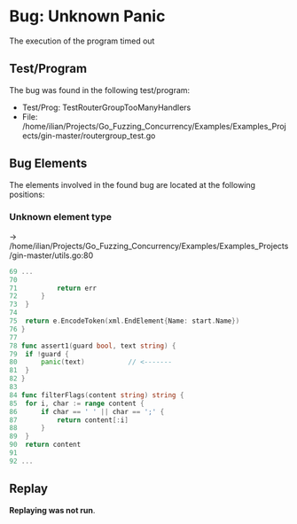 # Bug: Unknown Panic

The execution of the program timed out

## Test/Program
The bug was found in the following test/program:

- Test/Prog: TestRouterGroupTooManyHandlers
- File: /home/ilian/Projects/Go_Fuzzing_Concurrency/Examples/Examples_Projects/gin-master/routergroup_test.go

## Bug Elements
The elements involved in the found bug are located at the following positions:

###  Unknown element type
-> /home/ilian/Projects/Go_Fuzzing_Concurrency/Examples/Examples_Projects/gin-master/utils.go:80
```go
69 ...
70 
71 			return err
72 		}
73 	}
74 
75 	return e.EncodeToken(xml.EndElement{Name: start.Name})
76 }
77 
78 func assert1(guard bool, text string) {
79 	if !guard {
80 		panic(text)           // <-------
81 	}
82 }
83 
84 func filterFlags(content string) string {
85 	for i, char := range content {
86 		if char == ' ' || char == ';' {
87 			return content[:i]
88 		}
89 	}
90 	return content
91 
92 ...
```


## Replay
**Replaying was not run**.


